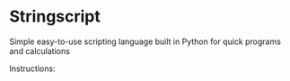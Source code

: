 # Stringscript
Simple easy-to-use scripting language built in Python for quick programs and calculations

Instructions:
